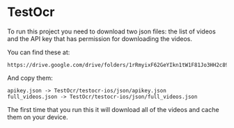 # TestOcr

To run this project you need to download two json files: the list of
videos and the API key that has permission for downloading the videos.

You can find these at:

```
https://drive.google.com/drive/folders/1rRmyixF62GeYIkn1tW1F81Jo3HH2c89r
```

And copy them:

```
apikey.json -> TestOcr/testocr-ios/json/apikey.json
full_videos.json -> TestOcr/testocr-ios/json/full_videos.json
```

The first time that you run this it will download all of the videos
and cache them on your device.